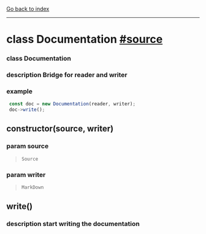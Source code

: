 [Go back to index](Index.md)

---

# class Documentation [#source](../core/Documentation.js)


### class Documentation


### description Bridge for reader and writer


### example 
 ```js
  const doc = new Documentation(reader, writer);
  doc->write();
  ```

## constructor(source, writer)



### param  source
> ```ts
> Source
> ```




### param  writer
> ```ts
> MarkDown
> ```



## write()



### description start writing the documentation
